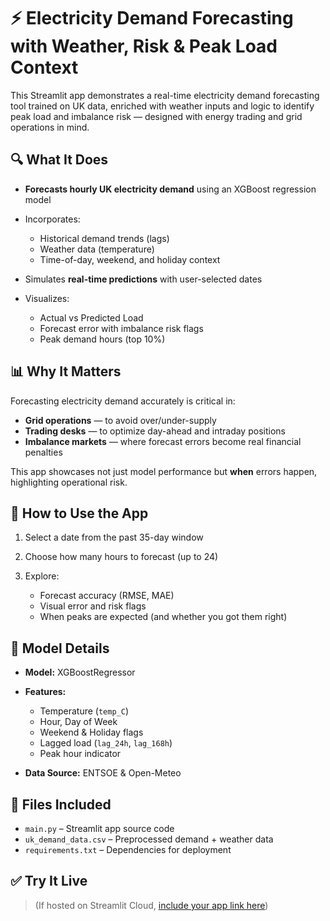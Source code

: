 # ⚡ Electricity Demand Forecasting with Weather, Risk & Peak Load Context

This Streamlit app demonstrates a real-time electricity demand forecasting tool trained on UK data, enriched with weather inputs and logic to identify peak load and imbalance risk — designed with energy trading and grid operations in mind.

## 🔍 What It Does

* **Forecasts hourly UK electricity demand** using an XGBoost regression model
* Incorporates:

  * Historical demand trends (lags)
  * Weather data (temperature)
  * Time-of-day, weekend, and holiday context
* Simulates **real-time predictions** with user-selected dates
* Visualizes:

  * Actual vs Predicted Load
  * Forecast error with imbalance risk flags
  * Peak demand hours (top 10%)

## 📊 Why It Matters

Forecasting electricity demand accurately is critical in:

* **Grid operations** — to avoid over/under-supply
* **Trading desks** — to optimize day-ahead and intraday positions
* **Imbalance markets** — where forecast errors become real financial penalties

This app showcases not just model performance but **when** errors happen, highlighting operational risk.

## 🚀 How to Use the App

1. Select a date from the past 35-day window
2. Choose how many hours to forecast (up to 24)
3. Explore:

   * Forecast accuracy (RMSE, MAE)
   * Visual error and risk flags
   * When peaks are expected (and whether you got them right)

## 🧠 Model Details

* **Model:** XGBoostRegressor
* **Features:**

  * Temperature (`temp_C`)
  * Hour, Day of Week
  * Weekend & Holiday flags
  * Lagged load (`lag_24h`, `lag_168h`)
  * Peak hour indicator
* **Data Source:** ENTSOE & Open-Meteo

## 📁 Files Included

* `main.py` – Streamlit app source code
* `uk_demand_data.csv` – Preprocessed demand + weather data
* `requirements.txt` – Dependencies for deployment

## ✅ Try It Live

> (If hosted on Streamlit Cloud, [include your app link here](https://electricity-forecasting-v2.streamlit.app/))


